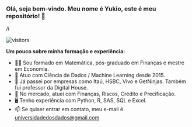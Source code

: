### Olá, seja bem-vindo. Meu nome é Yukio, este é meu repositório! 👋

/i

![visitors](https://visitor-badge.glitch.me/badge?page_id=page.id)


<b>Um pouco sobre minha formação e experiência:</b>
- 🙋‍♂️ Sou formado em Matemática, pós-graduado em Finanças e mestre em Economia.
- 🤖 Atuo com Ciência de Dados / Machine Learning desde 2015.
- 👔 Já passei por empresas como Itaú, HSBC, Vivo e GetNinjas. Também fui professor da Digital House.
- 🏬 No mercado, atuei com Finanças, Riscos, Crédito e Precificação.
- 🖥️ Tenho experiência com Python, R, SAS, SQL e Excel. 
- 📫 Se quiser entrar em contato, meu e-mail é universidadedosdados@gmail.com
